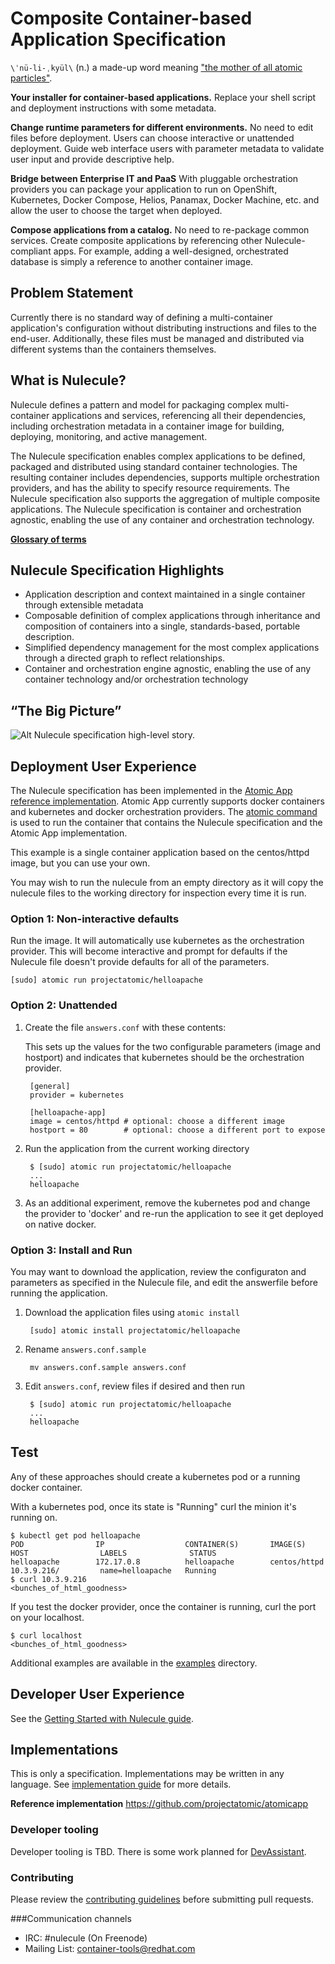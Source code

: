 # Composite Container-based Application Specification

`\ˈnü-li-ˌkyül\` (n.) a made-up word meaning ["the mother of all atomic particles"](http://simpsons.wikia.com/wiki/Made-up_words).

**Your installer for container-based applications.** Replace your shell script and deployment instructions with some metadata.

**Change runtime parameters for different environments.** No need to edit files before deployment. Users can choose interactive or unattended deployment. Guide web interface users with parameter metadata to validate user input and provide descriptive help.

**Bridge between Enterprise IT and PaaS** With pluggable orchestration providers you can package your application to run on OpenShift, Kubernetes, Docker Compose, Helios, Panamax, Docker Machine, etc. and allow the user to choose the target when deployed.

**Compose applications from a catalog.** No need to re-package common services. Create composite applications by referencing other Nulecule-compliant apps. For example, adding a well-designed, orchestrated database is simply a reference to another container image.

## Problem Statement
Currently there is no standard way of defining a multi-container application's configuration without distributing instructions and files to the end-user. Additionally, these files must be managed and distributed via different systems than the containers themselves.

## What is Nulecule?

Nulecule defines a pattern and model for packaging complex multi-container applications and services, referencing all their dependencies, including orchestration metadata in a container image for building, deploying, monitoring, and active management.

The Nulecule specification enables complex applications to be defined, packaged and distributed using standard container technologies. The resulting container includes dependencies, supports multiple orchestration providers, and has the ability to specify resource requirements. The Nulecule specification also supports the aggregation of multiple composite applications. The Nulecule specification is container and orchestration agnostic, enabling the use of any container and orchestration technology.

**[Glossary of terms](docs/glossary.md)**

## Nulecule Specification Highlights

* Application description and context maintained in a single container through extensible metadata
* Composable definition of complex applications through inheritance and composition of containers into a single, standards-based, portable description.
* Simplified dependency management for the most complex applications through a directed graph to reflect relationships.
* Container and orchestration engine agnostic, enabling the use of any container technology and/or orchestration technology

## “The Big Picture”

![Alt Nulecule specification high-level story.](/images/NuleculeHigh-LevelStory.png "Nulecule specification high-level story")

## Deployment User Experience

The Nulecule specification has been implemented in the [Atomic App reference implementation](https://github.com/projectatomic/atomicapp).  Atomic App currently supports docker containers and kubernetes and docker orchestration providers.  The [atomic command](https://github.com/projectatomic/atomic) is used to run the container that contains the Nulecule specification and the Atomic App implementation.

This example is a single container application based on the centos/httpd image, but you can use your own.

You may wish to run the nulecule from an empty directory as it will copy the nulecule files to the working directory for inspection every time it is run.

### Option 1: Non-interactive defaults

Run the image. It will automatically use kubernetes as the orchestration provider.  This will become interactive and prompt for defaults if the Nulecule file doesn't provide defaults for all of the parameters.

```
[sudo] atomic run projectatomic/helloapache
```

### Option 2: Unattended

1. Create the file `answers.conf` with these contents:

    This sets up the values for the two configurable parameters (image and hostport) and indicates that kubernetes should be the orchestration provider.

        [general]
        provider = kubernetes

        [helloapache-app]
        image = centos/httpd # optional: choose a different image
        hostport = 80        # optional: choose a different port to expose
1. Run the application from the current working directory

        $ [sudo] atomic run projectatomic/helloapache
        ...
        helloapache


1. As an additional experiment, remove the kubernetes pod and change the provider to 'docker' and re-run the application to see it get deployed on native docker.

### Option 3: Install and Run

You may want to download the application, review the configuraton and parameters as specified in the Nulecule file, and edit the answerfile before running the application.

1. Download the application files using `atomic install`

        [sudo] atomic install projectatomic/helloapache

1. Rename `answers.conf.sample`

        mv answers.conf.sample answers.conf

1. Edit `answers.conf`, review files if desired and then run

        $ [sudo] atomic run projectatomic/helloapache
        ...
        helloapache

## Test
Any of these approaches should create a kubernetes pod or a running docker container. 

With a kubernetes pod, once its state is "Running" curl the minion it's running on.

```
$ kubectl get pod helloapache
POD                IP                  CONTAINER(S)       IMAGE(S)           HOST                LABELS              STATUS
helloapache        172.17.0.8          helloapache        centos/httpd       10.3.9.216/         name=helloapache   Running
$ curl 10.3.9.216
<bunches_of_html_goodness>
```

If you test the docker provider, once the container is running, curl the port on your localhost.

```
$ curl localhost
<bunches_of_html_goodness>
```

Additional examples are available in the [examples](examples/) directory.

## Developer User Experience

See the [Getting Started with Nulecule guide](docs/getting-started.md).

## Implementations

This is only a specification. Implementations may be written in any language. See [implementation guide](/docs/implementation_guide.md) for more details.

**Reference implementation** https://github.com/projectatomic/atomicapp

### Developer tooling

Developer tooling is TBD. There is some work planned for [DevAssistant](http://devassistant.org/).

### Contributing

Please review the [contributing guidelines](CONTRIBUTING.md) before submitting pull requests.

###Communication channels

* IRC: #nulecule (On Freenode)
* Mailing List: [container-tools@redhat.com](https://www.redhat.com/mailman/listinfo/container-tools)
